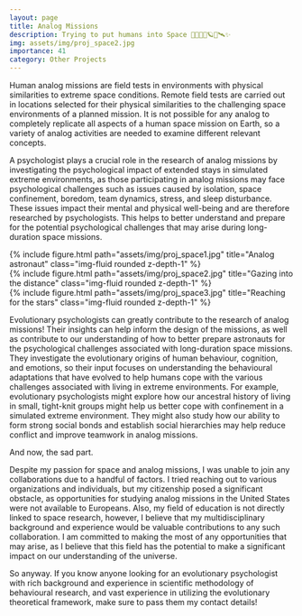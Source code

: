 ```yaml
---
layout: page
title: Analog Missions
description: Trying to put humans into Space 🚀🧑‍🚀🌌🪐💫🛰️✨
img: assets/img/proj_space2.jpg
importance: 41
category: Other Projects
---
```


Human analog missions are field tests in environments with physical similarities to extreme space conditions. Remote field tests are carried out in locations selected for their physical similarities to the challenging space environments of a planned mission. It is not possible for any analog to completely replicate all aspects of a human space mission on Earth, so a variety of analog activities are needed to examine different relevant concepts.

A psychologist plays a crucial role in the research of analog missions by investigating the psychological impact of extended stays in simulated extreme environments, as those participating in analog missions may face psychological challenges such as issues caused by isolation, space confinement, boredom, team dynamics, stress, and sleep disturbance. These issues impact their mental and physical well-being and are therefore researched by psychologists. This helps to better understand and prepare for the potential psychological challenges that may arise during long-duration space missions.


<div class="row">
    <div class="col-sm mt-3 mt-md-0">
        {% include figure.html path="assets/img/proj_space1.jpg" title="Analog astronaut" class="img-fluid rounded z-depth-1" %}
    </div>
    <div class="col-sm mt-3 mt-md-0">
        {% include figure.html path="assets/img/proj_space2.jpg" title="Gazing into the distance" class="img-fluid rounded z-depth-1" %}
    </div>
    <div class="col-sm mt-3 mt-md-0">
        {% include figure.html path="assets/img/proj_space3.jpg" title="Reaching for the stars" class="img-fluid rounded z-depth-1" %}
    </div>
</div>

Evolutionary psychologists can greatly contribute to the research of analog missions! Their insights can help inform the design of the missions, as well as contribute to our understanding of how to better prepare astronauts for the psychological challenges associated with long-duration space missions. They investigate the evolutionary origins of human behaviour, cognition, and emotions, so their input focuses on understanding the behavioural adaptations that have evolved to help humans cope with the various challenges associated with living in extreme environments. For example, evolutionary psychologists might explore how our ancestral history of living in small, tight-knit groups might help us better cope with confinement in a simulated extreme environment. They might also study how our ability to form strong social bonds and establish social hierarchies may help reduce conflict and improve teamwork in analog missions.

And now, the sad part. 

Despite my passion for space and analog missions, I was unable to join any collaborations due to a handful of factors. I tried reaching out to various organizations and individuals, but my citizenship posed a significant obstacle, as opportunities for studying analog missions in the United States were not available to Europeans. Also, my field of education is not directly linked to space research, however, I believe that my multidisciplinary background and experience would be valuable contributions to any such collaboration. I am committed to making the most of any opportunities that may arise, as I believe that this field has the potential to make a significant impact on our understanding of the universe.

So anyway. If you know anyone looking for an evolutionary psychologist with rich background and experience in scientific methodology of behavioural research, and vast experience in utilizing the evolutionary theoretical framework, make sure to pass them my contact details! 
